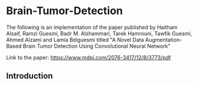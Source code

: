 # Brain-Tumor-Detection

The following is an implementation of the paper published by Haitham Alsaif, Ramzi Guesmi, Badr M. Alshammari, Tarek Hamrouni, Tawfik Guesmi, Ahmed Alzami and Lamia Belguesmi titled "A Novel Data Augmentation-Based Brain Tumor Detection Using Convolutional Neural Network"

Link to the paper: https://www.mdpi.com/2076-3417/12/8/3773/pdf


## Introduction
